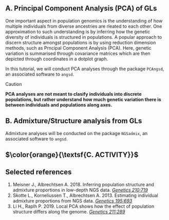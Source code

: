 ## A. Principal Component Analysis (PCA) of GLs
One important aspect in population genomics is the understanding of how multiple individuals from diverse ancestries are rleated to each other. One approximation to such understanding is by inferring how the genetic diversity of individuals is structured in populations. A popular approach to discern structure amongst populations is by using reduction dimension methods, such as Prncipal Component Analysis (PCA). Here, genetic variation is summarised through covariance matrices which are then depicted through coordinates in a dotplot graph. 

In this tutorial, we will conduct PCA analyses through the package `PCAngsd`, an associated software to `angsd`.

>[!CAUTION]
>**PCA analyses are not meant to clasify individuals into discrete populations, but rather understand how much genetic variation there is between individuals and populations along axes.**


## B. Admixture/Structure analysis from GLs
Admixture analyses will be conducted on the package `NGSadmix`, an associated software to `angsd`.


## $\color{orange}{\textsf{C. ACTIVITY}}$


## Selected references
1. Meisner J., Albrechtsen A. 2018. Inferring population structure and admixture proportions in low-depth NGS data. [_Genetics 210:719_](https://academic.oup.com/genetics/article/210/2/719/5931101)
2. Skotte L., Korneliussen T., Albrechtsen A. 2013. Estimating individual admixture proportions from NGS data. [_Genetics 195:693_](https://academic.oup.com/genetics/article/195/3/693/5935455)
3. Li H., Raplh P. 2019. Local PCA shows how the effect of population structure differs along the genome. [_Genetics 211:289_](https://academic.oup.com/genetics/article/211/1/289/5931130)
